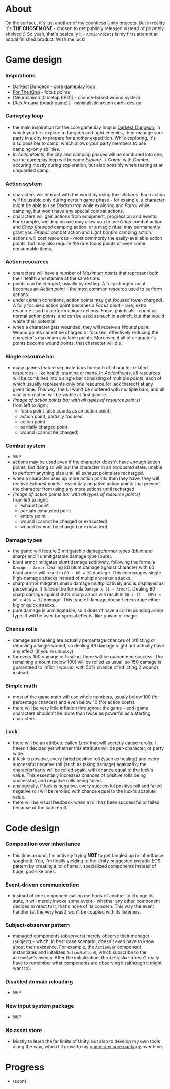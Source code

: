 # About
On the surface, it's just another of my countless Unity projects. But in reality it's **THE CHOSEN ONE** - chosen to get publicly released instead of privately shelved ;) So yeah, that's basically it - `ActionPoints` is my first attempt at actual finished product. Wish me luck!

# Game design
### Inspirations
- [Darkest Dungeon](https://www.gog.com/game/darkest_dungeon) - core gameplay loop
- [For The King]() - focus points
- [Neuroshima (tabletop RPG)] - chance-based wound system
- [Res Arcana (boadr game)] - minimalistic action cards design
### Gameplay loop
- the main inspiration for the core gameplay loop is [Darkest Dungeon](https://www.gog.com/game/darkest_dungeon), in which you first explore a dungeon and fight enemies, then manage your party in a city to prepare for another expedition. While exploring, it's also possible to camp, which allows your party members to use camping-only abilities. 
- in *ActionPoints*, the city and camping phases will be combined into one, so the gameplay loop will become *Explore -> Camp*, with *Combat* occuring mostly during exploration, but also possibly when resting at an unguarded camp.
### Action system
- characters will interact with the world by using their *Actions*. Each action will be usable only during certain game phase - for example, a character might be able to use *Disarm trap* while exploring and *Patrol* while camping, but won't have any special combat actions.
- characters will gain actions from equipment, progression and events. For example, wielding an axe may allow you to use *Chop* combat action and *Chop firewood* camping action, or a magic ritual may permanently grant you *Fireball* combat action and *Light bonfire* camping action.
- actions will cost resources - most commonly the easily-available action points, but may also require the rare focus points or even some consumable items.
### Action resources
- characters will have a number of *Maximum points* that represent both their health and stamina at the same time.
- points can be *charged*, usually by resting. A fully charged point becomes an *Action point* - the most common resource used to perform actions.
- under certain conditions, action points may get *focused* (over-charged). A fully focused action point becomes a *Focus point* - rare, extra resource used to perform unique actions. Focus points also count as normal action points, and can be used as such in a pinch, but that would waste their potential.
- when a character gets wounded, they will receive a *Wound point*. Wound points cannot be charged or focused, effectively reducing the character's maximum available points. Moreover, if all of character's points become wound points, that character will die.
### Single resource bar
- many games feature separate bars for each of character-related resources - like health, stamina or mana. In *ActionPoints*, all resources will be combined into a single bar consisting of multiple *points*, each of which usually represents only one resource (or lack thereof) at any given time. This way, the UI won't be cluttered with multiple bars, and all vital information will be visible at first glance.
- *(image of action points bar with all types of resource points)*
<br/>from left to right:
  - focus point (also counts as an action point)
  - action point, partially focused
  - action point
  - partially charged point
  - wound (cannot be charged)

### Combat system
- WIP
- actions may be used even if the character doesn't have enough action points, but doing so will put the character in an *exhausted* state, unable to perform anything else until all exhaust points are recharged.
- when a character uses up more action points then they have, they will receive *Exhaust points* - essentialy negative action points that prevent the character from using any more actions until recharged.
- *(image of action points bar with all types of resource points)*
<br/>from left to right:
  - exhaust point
  - partialy exhausted point
  - empty point
  - wound (cannot be charged or exhausted)
  - wound (cannot be charged or exhausted)
### Damage types
- the game will feature 2 mitigatable damage/armor types (blunt and sharp) and 1 unmitigatable damage type (pure).
- blunt armor mitigates blunt damage additively, following the formula `Damage - Armor`. Dealing 80 blunt damage against character with 60 blunt armor will result in `80 - 60 = 20` damage. This encourages single high-damage attacks instead of multiple weaker attacks.
- sharp armor mitigates sharp damage multiplicatively and is displayed as percentage. It follows the formula `Damage x (1 - Armor)`. Dealing 80 sharp damage against 60% sharp armor will result in `80 x (1 - 60%) = 80 x 40% = 32` damage. This type of damage doesn't encourage either big or quick attacks.
- pure damage is unmitigatable, so it doesn't have a corresponding armor type. It will be used for special effects, like poison or magic.
### Chance rolls
- damage and healing are actually percentage chances of inflicting or removing a single wound, so dealing 99 damage might not actually have any effect (if you're unlucky).
- for every 100 damage or healing, there will be guaranteed success. The remaining amount (below 100) will be rolled as usual, so 150 damage is guaranteed to inflict 1 wound, with 50% chance of inflicting 2 wounds instead.

### Simple math
- most of the game math will use whole numbers, usualy below 100 (for percentage chances) and even below 10 (for action costs).
- there will be very little inflation throughout the game - end-game characters shouldn't be more than twice as powerful as a starting characters.
### Luck
- there will be an attribute called *Luck* that will secretly cause rerolls. I haven't decided yet whether this attribute will be per-character, or party wide.
- if luck is positive, every failed positive roll (such as healing) and every successful negative roll (such as taking damage) against/by the character/party will be rolled again, with chance equal to the luck's value. This essentially increases chances of positive rolls being successful, and negative rolls being failed.
- analogcially, if luck is negative, every successful positive roll and failed negative roll will be rerolled with chance equal to the luck's absolute value.
- there will be visual feedback when a roll has been successful or failed because of the luck reroll.

# Code design
### Composition over inheritance
- this time around, I'm actively trying **NOT** to get tangled up in inheritance spaghetti. Yep, I'm finally yielding to the Unity-suggested pseudo-ECS pattern by creating a lot of small, specialized components instead of huge, god-like ones.
### Event-driven communication
- instead of one component calling methods of another to change its state, it will merely invoke some event - whether any other component decides to react to it, that's none of its concern. This way the event handler (at the very least) won't be coupled with its listeners.
### Subject-observer pattern
- managed components (observers) merely observe their manager (subject) - which, in best case scenario, doesn't even have to know about their existence. For example, the `ActionBar` component instantiates and initalizes `ActionButton`s, which subscribe to the `ActionBar`'s events. After the initialization, the `ActionBar` doesn't really have to remember what components are observing it (although it might want to).
### Disabled domain reloading
- WIP
### New input system package
- WIP
### No asset store
- Mostly to learn the far limits of Unity, but also to develop my own tools along the way, which I'll move to my [game-dev core package](https://github.com/Vheos/Games.Core) over time.

# Progress
- (soon)
